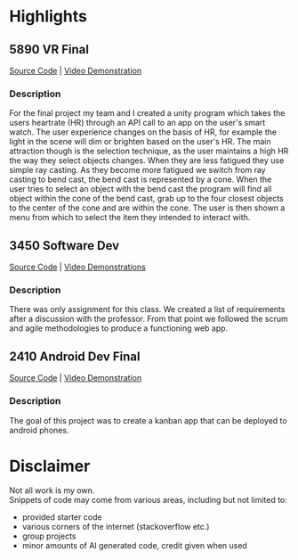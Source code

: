 # Highlights
## 5890 VR Final
[Source Code](https://github.com/cartwatson/VR-Heart-Sync) | [Video Demonstration](https://www.youtube.com/watch?v=bHUiBgJ7CCI)
### Description
For the final project my team and I created a unity program which takes the users heartrate (HR) through an API call to an app on the user's smart watch.  The user experience changes on the basis of HR, for example the light in the scene will dim or brighten based on the user's HR.  The main attraction though is the selection technique, as the user maintains a high HR the way they select objects changes.  When they are less fatigued they use simple ray casting.  As they become more fatigued we switch from ray casting to bend cast, the bend cast is represented by a cone.  When the user tries to select an object with the bend cast the program will  find all object within the cone of the bend cast, grab up to the four closest objects to the center of the cone and are within the cone.  The user is then shown a menu from which to select the item they intended to interact with.   

## 3450 Software Dev
[Source Code](https://github.com/CS3450-Group9/Dans-AutoBarn) | [Video Demonstrations](https://www.youtube.com/playlist?list=PLY7a540W2V3Uface3frI61mU53oRxRQO-)
### Description
There was only assignment for this class.  We created a list of requirements after a discussion with the professor.  From that point we followed the scrum and agile methodologies to produce a functioning web app.  

## 2410 Android Dev Final
[Source Code](https://github.com/cartwatson/course-work/tree/main/2410-android-dev/finalProject) | [Video Demonstration](https://youtu.be/A2NT0qXghZw)  
### Description
The goal of this project was to create a kanban app that can be deployed to android phones.  

# Disclaimer
Not all work is my own.  
Snippets of code may come from various areas, including but not limited to:  
- provided starter code  
- various corners of the internet (stackoverflow etc.)   
- group projects  
- minor amounts of AI generated code, credit given when used  
